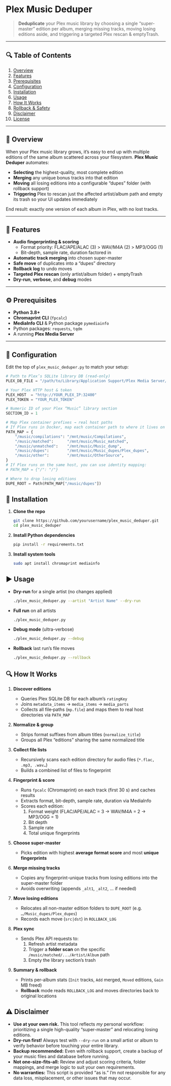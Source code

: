 # Plex Music Deduper

> **Deduplicate** your Plex music library by choosing a single “super-master” edition per album, merging missing tracks, moving losing editions aside, and triggering a targeted Plex rescan & emptyTrash.

---

## 🔍 Table of Contents

1. [Overview](#overview)  
2. [Features](#features)  
3. [Prerequisites](#prerequisites)  
4. [Configuration](#configuration)  
5. [Installation](#installation)  
6. [Usage](#usage)  
7. [How It Works](#how-it-works)  
8. [Rollback & Safety](#rollback--safety)  
9. [Disclaimer](#disclaimer)  
10. [License](#license)  

---

## 📖 Overview

When your Plex music library grows, it’s easy to end up with multiple editions of the same album scattered across your filesystem. **Plex Music Deduper** automates:

- **Selecting** the highest-quality, most complete edition  
- **Merging** any unique bonus tracks into that edition  
- **Moving** all losing editions into a configurable “dupes” folder (with rollback support)  
- **Triggering** Plex to rescan just the affected artist/album path and empty its trash so your UI updates immediately  

End result: exactly one version of each album in Plex, with no lost tracks.

---

## 🚀 Features

- **Audio fingerprinting & scoring**  
  - Format priority: FLAC/APE/ALAC (3) > WAV/M4A (2) > MP3/OGG (1)  
  - Bit-depth, sample rate, duration factored in  
- **Automatic track merging** into chosen super-master  
- **Safe move** of duplicates into a “dupes” directory  
- **Rollback log** to undo moves  
- **Targeted Plex rescan** (only artist/album folder) + emptyTrash  
- **Dry-run**, **verbose**, and **debug** modes  

---

## ⚙️ Prerequisites

- **Python 3.8+**  
- **Chromaprint CLI** (`fpcalc`)  
- **MediaInfo CLI** & Python package `pymediainfo`  
- Python packages: `requests`, `tqdm`  
- A running **Plex Media Server**

---

## 🔧 Configuration

Edit the top of `plex_music_deduper.py` to match your setup:

```python
# Path to Plex’s SQLite library DB (read-only)
PLEX_DB_FILE = "/path/to/Library/Application Support/Plex Media Server/Plug-in Support/Databases/com.plexapp.plugins.library.db"

# Your Plex HTTP host & token
PLEX_HOST  = "http://YOUR_PLEX_IP:32400"
PLEX_TOKEN = "YOUR_PLEX_TOKEN"

# Numeric ID of your Plex “Music” library section
SECTION_ID = 1

# Map Plex container prefixes → real host paths
# If Plex runs in Docker, map each container path to where it lives on the host:
PATH_MAP = {
    "/music/compilations": "/mnt/music/Compilations",
    "/music/matched":      "/mnt/music/Music_matched",
    "/music/unmatched":    "/mnt/music/Music_dump",
    "/music/dupes":        "/mnt/music/Music_dupes/Plex_dupes",
    "/music/other":        "/mnt/music/OtherSource",
}
# If Plex runs on the same host, you can use identity mapping:
# PATH_MAP = {"/": "/"}

# Where to drop losing editions
DUPE_ROOT = Path(PATH_MAP["/music/dupes"])
```

## 💾 Installation

1. **Clone the repo**  
   ```bash
   git clone https://github.com/yourusername/plex_music_deduper.git
   cd plex_music_deduper
   ```
   
2. **Install Python dependencies**
   ```bash
   pip install -r requirements.txt
   ```
3. **Install system tools**
   ```bash
   sudo apt install chromaprint mediainfo
   ```

## ▶️ Usage

- **Dry-run** for a single artist (no changes applied)  
  ```bash
  ./plex_music_deduper.py --artist "Artist Name" --dry-run
  ```
- **Full run** on all artists
  ```bash
  ./plex_music_deduper.py
  ```
- **Debug mode** (ultra-verbose)
  ```bash
  ./plex_music_deduper.py --debug
  ```
- **Rollback** last run’s file moves
  ```bash
  ./plex_music_deduper.py --rollback
  ```

## 🔍 How It Works

1. **Discover editions**  
   - Queries Plex SQLite DB for each album’s `ratingKey`  
   - Joins `metadata_items` → `media_items` → `media_parts`  
   - Collects all file‐paths (`mp.file`) and maps them to real host directories via `PATH_MAP`

2. **Normalize & group**  
   - Strips format suffixes from album titles (`normalize_title`)  
   - Groups all Plex “editions” sharing the same normalized title

3. **Collect file lists**  
   - Recursively scans each edition directory for audio files (`*.flac, .mp3, .wav…`)  
   - Builds a combined list of files to fingerprint

4. **Fingerprint & score**  
   - Runs `fpcalc` (Chromaprint) on each track (first 30 s) and caches results  
   - Extracts format, bit-depth, sample rate, duration via MediaInfo  
   - Scores each edition:  
     1. Format weight (FLAC/APE/ALAC = 3 → WAV/M4A = 2 → MP3/OGG = 1)  
     2. Bit depth  
     3. Sample rate  
     4. Total unique fingerprints  

5. **Choose super-master**  
   - Picks edition with highest **average format score** and most **unique fingerprints**  

6. **Merge missing tracks**  
   - Copies any fingerprint-unique tracks from losing editions into the super-master folder  
   - Avoids overwriting (appends `_alt1`, `_alt2`, … if needed)  

7. **Move losing editions**  
   - Relocates all non-master edition folders to `DUPE_ROOT` (e.g. `…/Music_dupes/Plex_dupes`)  
   - Records each move (`src|dst`) in `ROLLBACK_LOG`  

8. **Plex sync**  
   - Sends Plex API requests to:  
     1. Refresh artist metadata  
     2. Trigger a **folder scan** on the specific `/music/matched/.../Artist/Album` path  
     3. Empty the library section’s trash  

9. **Summary & rollback**  
   - Prints per-album stats (`Init` tracks, `Add` merged, `Moved` editions, `Gain` MB freed)  
   - **Rollback** mode reads `ROLLBACK_LOG` and moves directories back to original locations
   
## ⚠️ Disclaimer

- **Use at your own risk.** This tool reflects *my* personal workflow: prioritizing a single high-quality “super-master” and relocating losing editions.  
- **Dry-run first!** Always test with `--dry-run` on a small artist or album to verify behavior before touching your entire library.  
- **Backup recommended:** Even with rollback support, create a backup of your music files and database before running.  
- **Not one-size-fits-all:** Review and adjust scoring criteria, folder mappings, and merge logic to suit your own requirements.  
- **No warranties:** This script is provided “as is.” I’m not responsible for any data loss, misplacement, or other issues that may occur.  
